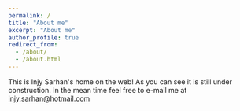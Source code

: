 ```yaml
---
permalink: /
title: "About me"
excerpt: "About me"
author_profile: true
redirect_from: 
  - /about/
  - /about.html
---
```


This is Injy Sarhan's home on the web! 
As you can see it is still under construction. In the mean time feel free to e-mail me at injy.sarhan@hotmail.com 
